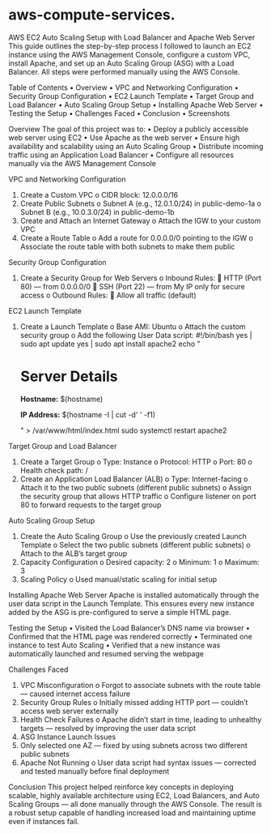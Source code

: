 # aws-compute-services.

AWS EC2 Auto Scaling Setup with Load Balancer and Apache Web Server
This guide outlines the step-by-step process I followed to launch an EC2 instance using the AWS Management Console, configure a custom VPC, install Apache, and set up an Auto Scaling Group (ASG) with a Load Balancer. All steps were performed manually using the AWS Console.

Table of Contents
•	Overview
•	VPC and Networking Configuration
•	Security Group Configuration
•	EC2 Launch Template
•	Target Group and Load Balancer
•	Auto Scaling Group Setup
•	Installing Apache Web Server
•	Testing the Setup
•	Challenges Faced
•	Conclusion
•	Screenshots

Overview
The goal of this project was to:
•	Deploy a publicly accessible web server using EC2
•	Use Apache as the web server
•	Ensure high availability and scalability using an Auto Scaling Group
•	Distribute incoming traffic using an Application Load Balancer
•	Configure all resources manually via the AWS Management Console

VPC and Networking Configuration
1.	Create a Custom VPC
o	CIDR block: 12.0.0.0/16
2.	Create Public Subnets
o	Subnet A (e.g., 12.0.1.0/24) in public-demo-1a
o	Subnet B (e.g., 10.0.3.0/24) in public-demo-1b
3.	Create and Attach an Internet Gateway
o	Attach the IGW to your custom VPC
4.	Create a Route Table
o	Add a route for 0.0.0.0/0 pointing to the IGW
o	Associate the route table with both subnets to make them public

Security Group Configuration
1.	Create a Security Group for Web Servers
o	Inbound Rules:
	HTTP (Port 80) — from 0.0.0.0/0
	SSH (Port 22) — from My IP only for secure access
o	Outbound Rules:
	Allow all traffic (default)

EC2 Launch Template
1.	Create a Launch Template
o	Base AMI: Ubuntu
o	Attach the custom security group
o	Add the following User Data script:
#!/bin/bash
yes | sudo apt update
yes | sudo apt install apache2
echo "<h1>Server Details</h1><p><strong>Hostname:</strong> $(hostname)</p><p><strong>IP Address:</strong> $(hostname -I | cut -d' ' -f1)</p>" > /var/www/html/index.html
sudo systemctl restart apache2

Target Group and Load Balancer
1.	Create a Target Group
o	Type: Instance
o	Protocol: HTTP
o	Port: 80
o	Health check path: /
2.	Create an Application Load Balancer (ALB)
o	Type: Internet-facing
o	Attach it to the two public subnets (different public subnets)
o	Assign the security group that allows HTTP traffic
o	Configure listener on port 80 to forward requests to the target group

Auto Scaling Group Setup
1.	Create the Auto Scaling Group
o	Use the previously created Launch Template
o	Select the two public subnets (different public subnets)
o	Attach to the ALB’s target group
2.	Capacity Configuration
o	Desired capacity: 2
o	Minimum: 1
o	Maximum: 3
3.	Scaling Policy
o	Used manual/static scaling for initial setup

Installing Apache Web Server
Apache is installed automatically through the user data script in the Launch Template. This ensures every new instance added by the ASG is pre-configured to serve a simple HTML page.

Testing the Setup
•	Visited the Load Balancer’s DNS name via browser
•	Confirmed that the HTML page was rendered correctly
•	Terminated one instance to test Auto Scaling
•	Verified that a new instance was automatically launched and resumed serving the webpage

Challenges Faced
1.	VPC Misconfiguration
o	Forgot to associate subnets with the route table — caused internet access failure
2.	Security Group Rules
o	Initially missed adding HTTP port — couldn’t access web server externally
3.	Health Check Failures
o	Apache didn’t start in time, leading to unhealthy targets — resolved by improving the user data script
4.	ASG Instance Launch Issues
5.	Only selected one AZ — fixed by using subnets across two different public subnets 
6.	Apache Not Running
o	User data script had syntax issues — corrected and tested manually before final deployment

Conclusion
This project helped reinforce key concepts in deploying scalable, highly available architecture using EC2, Load Balancers, and Auto Scaling Groups — all done manually through the AWS Console. The result is a robust setup capable of handling increased load and maintaining uptime even if instances fail.



